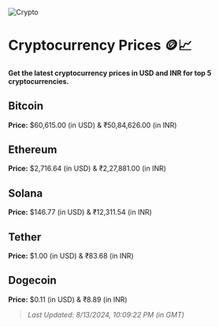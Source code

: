 
![Crypto](https://www.techguide.com.au/wp-content/uploads/2020/11/crypto3.jpeg)

# Cryptocurrency Prices 🪙📈

#### Get the latest cryptocurrency prices in USD and INR for top 5 cryptocurrencies.

## Bitcoin

**Price:** $60,615.00 (in USD) & ₹50,84,626.00 (in INR)

## Ethereum

**Price:** $2,716.64 (in USD) & ₹2,27,881.00 (in INR)

## Solana

**Price:** $146.77 (in USD) & ₹12,311.54 (in INR)

## Tether

**Price:** $1.00 (in USD) & ₹83.68 (in INR)

## Dogecoin

**Price:** $0.11 (in USD) & ₹8.89 (in INR)

> _Last Updated: 8/13/2024, 10:09:22 PM (in GMT)_
